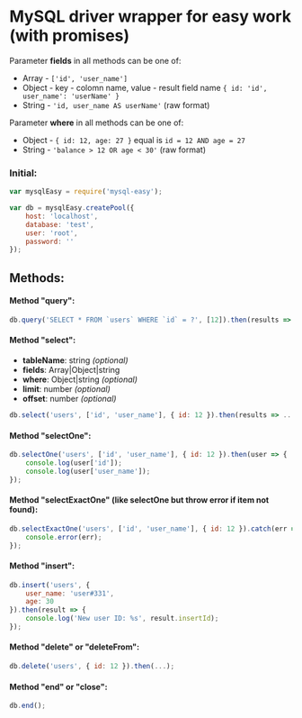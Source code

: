 # MySQL driver wrapper for easy work (with promises)

Parameter **fields** in all methods can be one of:
  * Array - `['id', 'user_name']`
  * Object - key - colomn name, value - result field name `{ id: 'id', user_name': 'userName' }`
  * String - `'id, user_name AS userName'` (raw format)
  
Parameter **where** in all methods can be one of:
  * Object - `{ id: 12, age: 27 }` equal is `id = 12 AND age = 27` 
  * String - `'balance > 12 OR age < 30'` (raw format)


### Initial: 
````javascript
var mysqlEasy = require('mysql-easy');

var db = mysqlEasy.createPool({
    host: 'localhost',
    database: 'test',
    user: 'root',
    password: ''
});
````

## Methods:

#### Method "query":
````javascript
db.query('SELECT * FROM `users` WHERE `id` = ?', [12]).then(results => ...).catch(err => ...);
````

#### Method "select":
 *  **tableName**: string _(optional)_
 *  **fields**: Array|Object|string
 *  **where**: Object|string _(optional)_
 *  **limit**: number _(optional)_
 *  **offset**: number _(optional)_
````javascript
db.select('users', ['id', 'user_name'], { id: 12 }).then(results => ...);
````

#### Method "selectOne":
````javascript
db.selectOne('users', ['id', 'user_name'], { id: 12 }).then(user => {
    console.log(user['id']);
    console.log(user['user_name']);
});
````

#### Method "selectExactOne" (like selectOne but throw error if item not found):
````javascript
db.selectExactOne('users', ['id', 'user_name'], { id: 12 }).catch(err => {
    console.error(err);
});
````

#### Method "insert":
````javascript
db.insert('users', {
    user_name: 'user#331',
    age: 30
}).then(result => {
    console.log('New user ID: %s', result.insertId);
});
````

#### Method "delete" or "deleteFrom":
````javascript
db.delete('users', { id: 12 }).then(...);
````

#### Method "end" or "close":
````javascript
db.end();
````
